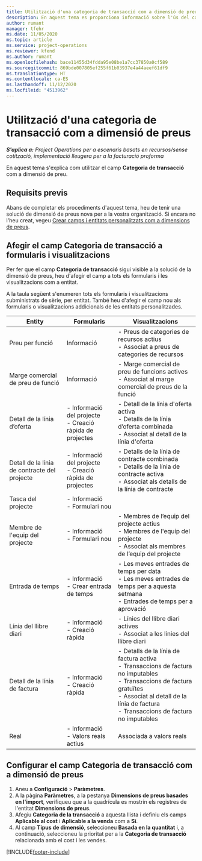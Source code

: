 ```yaml
---
title: Utilització d'una categoria de transacció com a dimensió de preus
description: En aquest tema es proporciona informació sobre l'ús del camp Categoria de transacció com a dimensió de preu.
author: rumant
manager: tfehr
ms.date: 11/05/2020
ms.topic: article
ms.service: project-operations
ms.reviewer: kfend
ms.author: rumant
ms.openlocfilehash: bace11455d34fdda95e08be1a7cc37850a0cf589
ms.sourcegitcommit: 869bde007805ef255f61b03937e4a44aeef61df9
ms.translationtype: HT
ms.contentlocale: ca-ES
ms.lasthandoff: 11/12/2020
ms.locfileid: "4513962"
---
```

# <a name="use-transaction-category-as-a-pricing-dimension"></a>Utilització d'una categoria de transacció com a dimensió de preus


_**S'aplica a:** Project Operations per a escenaris basats en recursos/sense cotització, implementació lleugera per a la facturació proforma_


En aquest tema s'explica com utilitzar el camp **Categoria de transacció** com a dimensió de preu. 

## <a name="prerequisites"></a>Requisits previs
Abans de completar els procediments d'aquest tema, heu de tenir una solució de dimensió de preus nova per a la vostra organització. Si encara no l'heu creat, vegeu [Crear camps i entitats personalitzats com a dimensions de preus](create-custom-fields-entities-pricing-dimensions.md).

## <a name="add-the-transaction-category-field-to-forms-and-views"></a>Afegir el camp Categoria de transacció a formularis i visualitzacions
Per fer que el camp **Categoria de transacció** sigui visible a la solució de la dimensió de preus, heu d'afegir el camp a tots els formularis i les visualitzacions com a entitat.

A la taula següent s'enumeren tots els formularis i visualitzacions subministrats de sèrie, per entitat. També heu d'afegir el camp nou als formularis o visualitzacions addicionals de les entitats personalitzades.

|  Entity        | Formularis     |Visualitzacions        |
| ------------------------------|---------------------------------|----------------------------------|
|  Preu per funció| Informació |- Preus de categories de recursos actius<br> - Associat a preus de categories de recursos |
|  Marge comercial de preu de funció| Informació|- Marge comercial de preu de funcions actives<br>- Associat al marge comercial de preus de la funció |
|  Detall de la línia d’oferta|- Informació del projecte<br>- Creació ràpida de projectes| - Detall de la línia d'oferta activa<br>- Detalls de la línia d’oferta combinada<br>- Associat al detall de la línia d'oferta |
|  Detall de la línia de contracte del projecte|- Informació del projecte<br>- Creació ràpida de projectes|- Detalls de la línia de contracte combinada<br>- Detalls de la línia de contracte activa<br>- Associat als detalls de la línia de contracte |
|  Tasca del projecte|- Informació<br>- Formulari nou| &nbsp; |
|  Membre de l'equip del projecte|- Informació<br>- Formulari nou|- Membres de l’equip del projecte actius<br>- Membres de l'equip del projecte<br>- Associat als membres de l’equip del projecte |
|  Entrada de temps|- Informació<br>- Crear entrada de temps|- Les meves entrades de temps per data<br>- Les meves entrades de temps per a aquesta setmana<br>- Entrades de temps per a aprovació|
|  Línia del llibre diari|- Informació<br>- Creació ràpida|- Línies del llibre diari actives<br>- Associat a les línies del llibre diari|
|  Detall de la línia de factura|- Informació<br>- Creació ràpida|- Detalls de la línia de factura activa<br>- Transaccions de factura no imputables<br>- Transaccions de factura gratuïtes<br>- Associat al detall de la línia de factura <br>- Transaccions de factura no imputables|
|  Real|- Informació<br>- Valors reals actius| Associada a valors reals |

## <a name="set-up-the-transaction-category-field-as-a-pricing-dimension"></a>Configurar el camp Categoria de transacció com a dimensió de preus

1. Aneu a **Configuració** > **Paràmetres**. 
2. A la pàgina **Paràmetres**, a la pestanya **Dimensions de preus basades en l'import**, verifiqueu que a la quadrícula es mostrin els registres de l'entitat **Dimensions de preus**.
3. Afegiu **Categoria de la transacció** a aquesta llista i definiu els camps **Aplicable al cost** i **Aplicable a la venda** com a **Sí**.
4. Al camp **Tipus de dimensió**, seleccioneu **Basada en la quantitat** i, a continuació, seleccioneu la prioritat per a la **Categoria de transacció** relacionada amb el cost i les vendes.


[!INCLUDE[footer-include](../includes/footer-banner.md)]